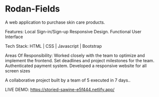 # Rodan-Fields
A web application to purchase skin care products.

Features:
Local Sign-in/Sign-up
Responsive Design.
Functional User Interface

Tech Stack: HTML | CSS | Javascript | Bootstrap

Areas Of Responsibility:
Worked closely with the team to optimize and implement the
frontend.
Set deadlines and project milestones for the team.
Authenticated payment system.
Developed a responsive website for all screen sizes

A collaborative project built by a team of 5 executed in 7 days..

LIVE DEMO:  https://storied-sawine-e5f444.netlify.app/
